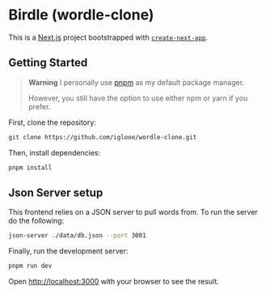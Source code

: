 # Birdle (wordle-clone)

This is a [Next.js](https://nextjs.org/) project bootstrapped with [`create-next-app`](https://github.com/vercel/next.js/tree/canary/packages/create-next-app).

## Getting Started

> **Warning**
> I personally use [pnpm](https://pnpm.io/) as my default package manager.
>
> However, you still have the option to use either npm or yarn if you prefer.

First, clone the repository:

```bash
git clone https://github.com/iglooe/wordle-clone.git
```

Then, install dependencies:

```bash
pnpm install
```

## Json Server setup

This frontend relies on a JSON server to pull words from. To run the server do the following:

```bash
json-server ./data/db.json --port 3001
```

Finally, run the development server:

```bash
pnpm run dev
```

Open [http://localhost:3000](http://localhost:3000) with your browser to see the result.
